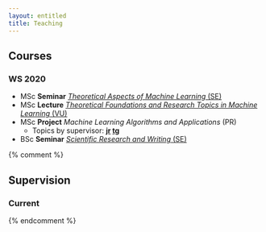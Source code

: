 ```yaml
---
layout: entitled
title: Teaching
---
```




## Courses 

### WS 2020 

- MSc **Seminar** [*Theoretical Aspects of Machine Learning* (SE)](./ws2021/seminar_msc.html)
- MSc **Lecture** [*Theoretical Foundations and Research Topics in Machine Learning* (VU)](./ws2021/tfrtML.html)
- MSc **Project** *Machine Learning Algorithms and Applications* (PR) 
   - Topics by supervisor: **[jr](./ws2021/projects_jr.html) [tg](./ws2021/projects_tg.html)**
- BSc **Seminar** [*Scientific Research and Writing* (SE)](./ws2021/seminar_bsc.html)








{% comment %} 
## Supervision

### Current
{% endcomment %}

